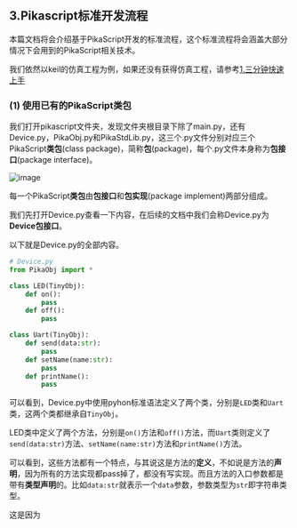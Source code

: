 ## 3.Pikascript标准开发流程

本篇文档将会介绍基于PikaScript开发的标准流程，这个标准流程将会涵盖大部分情况下会用到的PikaScript相关技术。

我们依然以keil的仿真工程为例，如果还没有获得仿真工程，请参考[1.三分钟快速上手](1.三分钟快速上手.md)

### (1) 使用已有的PikaScript类包

我们打开pikascript文件夹，发现文件夹根目录下除了main.py，还有Device.py，PikaObj.py和PikaStdLib.py，这三个.py文件分别对应三个PikaScript**类包**(class package)，简称**包**(package)，每个.py文件本身称为**包接口**(package interface)。

![image](https://user-images.githubusercontent.com/88232613/131083885-a78befe9-7aee-4bae-84cc-86c81eef7622.png)

每一个PikaScript**类包**由**包接口**和**包实现**(package implement)两部分组成。

我们先打开Device.py查看一下内容，在后续的文档中我们会称Device.py为**Device包接口**。

以下就是Device.py的全部内容。

``` python
# Device.py
from PikaObj import *

class LED(TinyObj):
    def on():
        pass
    def off():
        pass

class Uart(TinyObj):
    def send(data:str):
        pass
    def setName(name:str):
        pass
    def printName():
        pass
```

可以看到，Device.py中使用pyhon标准语法定义了两个类，分别是`LED`类和`Uart`类，这两个类都继承自```TinyObj```。

LED类中定义了两个方法，分别是`on()`方法和`off()`方法，而`Uart`类则定义了`send(data:str)`方法、`setName(name:str)`方法和`printName()`方法。

可以看到，这些方法都有一个特点，与其说这是方法的**定义**，不如说是方法的**声明**，因为所有的方法实现都pass掉了，都没有写实现。而且方法的入口参数都是带有**类型声明**的。比如`data:str`就表示一个`data`参数，参数类型为`str`即字符串类型。

这是因为
